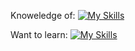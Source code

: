 Knoweledge of:
[![My Skills](https://skillicons.dev/icons?i=unity,blender,kali,python,linux,vscode)](https://skillicons.dev)

Want to learn:
[![My Skills](https://skillicons.dev/icons?i=java,redhat,discordjs)](https://skillicons.dev)
